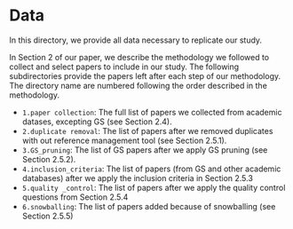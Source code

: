 # Data
In this directory, we provide all data necessary to replicate our study.

In Section 2 of our paper, we describe the methodology we followed to collect and select papers to include in our study. The following subdirectories provide the papers left after each step of our methodology. The directory name are numbered following the order described in the methodology.

- `1.paper collection`: The full list of papers we collected from academic datases, excepting GS (see Section 2.4).
- `2.duplicate removal`: The list of papers after we removed duplicates with out reference management tool (see Section 2.5.1).
- `3.GS_pruning`: The list of GS papers after we apply GS pruning (see Section 2.5.2).
- `4.inclusion_criteria`: The list of papers (from GS and other academic databases) after we apply the inclusion criteria in Section 2.5.3
- `5.quality _control`: The list of papers after we apply the quality control questions from Section 2.5.4
- `6.snowballing`: The list of papers added because of snowballing (see Section 2.5.5)
